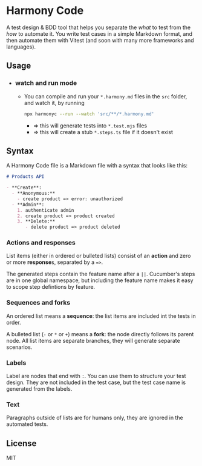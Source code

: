 # Harmony Code

A test design & BDD tool that helps you separate the _what_ to test from the _how_ to automate it. You write test cases in a simple Markdown format, and then automate them with Vitest (and soon with many more frameworks and languages).

## Usage

- ### watch and run mode

  - You can compile and run your `*.harmony.md` files in the `src` folder, and watch it, by running

    ```bash script
    npx harmonyc --run --watch 'src/**/*.harmony.md'
    ```

    - => this will generate tests into `*.test.mjs` files
    - => this will create a stub `*.steps.ts` file if it doesn't exist

## Syntax

A Harmony Code file is a Markdown file with a syntax that looks like this:

```markdown
# Products API

- **Create**:
  - **Anonymous:**
    - create product => error: unauthorized
  - **Admin**:
    1. authenticate admin
    2. create product => product created
    3. **Delete:**
       - delete product => product deleted
```

### Actions and responses

List items (either in ordered or bulleted lists) consist of an **action** and zero or more **response**s, separated by a `=>`.

The generated steps contain the feature name after a `||`. Cucumber's steps are in one global namespace, but including the feature name makes it easy to scope step defintions by feature.

### Sequences and forks

An ordered list means a **sequence**: the list items are included int the tests in order.

A bulleted list (`-` or `*` or `+`) means a **fork**: the node directly follows its parent node. All list items are separate branches, they will generate separate scenarios.

### Labels

Label are nodes that end with `:`. You can use them to structure your test design.
They are not included in the test case, but the test case name is generated from the labels.

### Text

Paragraphs outside of lists are for humans only, they are ignored in the automated tests.

## License

MIT
